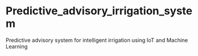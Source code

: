 # Predictive_advisory_irrigation_system
Predictive advisory system for intelligent irrigation using IoT and Machine Learning
